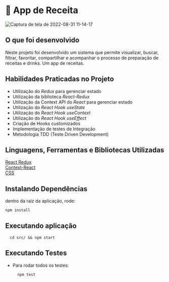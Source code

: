 # :spaghetti: App de Receita

![Captura de tela de 2022-08-31 11-14-17](https://user-images.githubusercontent.com/95245210/216849006-2196b4bf-464d-4b2a-99e6-3e262bc4bf04.png)

## O que foi desenvolvido
Neste projeto foi desenvolvido um sistema que permite visualizar, buscar, filtrar, favoritar, compartilhar e acompanhar o processo de preparação de receitas e drinks. Um app de receitas.

## Habilidades Praticadas no Projeto
  - Utilização do _Redux_ para gerenciar estado
  - Utilização da biblioteca _React-Redux_
  - Utilização da Context API do _React_ para gerenciar estado
  - Utilização do _React Hook useState_
  - Utilização do _React Hook useContext_
  - Utilização do _React Hook useEffect_
  - Criação de Hooks customizados
  - Implementação de testes de Integração
  - Metodologia TDD (Teste Driven Development)

## Linguagens, Ferramentas e Bibliotecas Utilizadas
[React Redux](https://react-redux.js.org/)<br>
[Context-React](https://reactjs.org/docs/context.html)<br>
[CSS](https://developer.mozilla.org/pt-BR/docs/Web/CSS)

## Instalando Dependências
dentro da raiz da aplicação, rode:
```bash
npm install
``` 
## Executando aplicação

  ```
    cd src/ && npm start
  ```
## Executando Testes

* Para rodar todos os testes:

  ```
    npm test
  ```
